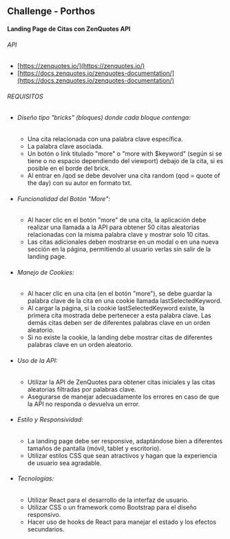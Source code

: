 ## **Challenge - Porthos**

#### **Landing Page de Citas con ZenQuotes API**

###### API

- [https://zenquotes.io/](https://zenquotes.io/)
- [https://docs.zenquotes.io/zenquotes-documentation/](https://docs.zenquotes.io/zenquotes-documentation/)

###### REQUISITOS

- ###### Diseño tipo "bricks" (bloques) donde cada bloque contenga:

  - Una cita relacionada con una palabra clave específica.
  - La palabra clave asociada.
  - Un botón o link titulado "more" o "more with $keyword" (según si se tiene o no espacio dependiendo del viewport) debajo de la cita, si es posible en el borde del brick.
  - Al entrar en /qod se debe devolver una cita random (qod = quote of the day) con su autor en formato txt.

- ###### Funcionalidad del Botón "More":

  - Al hacer clic en el botón "more" de una cita, la aplicación debe realizar una llamada a la API para obtener 50 citas aleatorias relacionadas con la misma palabra clave y mostrar solo 10 citas.
  - Las citas adicionales deben mostrarse en un modal o en una nueva sección en la página, permitiendo al usuario verlas sin salir de la landing page.

- ###### Manejo de Cookies:

  - Al hacer clic en una cita (en el botón "more"), se debe guardar la palabra clave de la cita en una cookie llamada lastSelectedKeyword.
  - Al cargar la página, si la cookie lastSelectedKeyword existe, la primera cita mostrada debe pertenecer a esta palabra clave. Las demás citas deben ser de diferentes palabras clave en un orden aleatorio.
  - Si no existe la cookie, la landing debe mostrar citas de diferentes palabras clave en un orden aleatorio.

- ###### Uso de la API:

  - Utilizar la API de ZenQuotes para obtener citas iniciales y las citas aleatorias filtradas por palabras clave.
  - Asegurarse de manejar adecuadamente los errores en caso de que la API no responda o devuelva un error.

- ###### Estilo y Responsividad:

  - La landing page debe ser responsive, adaptándose bien a diferentes tamaños de pantalla (móvil, tablet y escritorio).
  - Utilizar estilos CSS que sean atractivos y hagan que la experiencia de usuario sea agradable.

- ###### Tecnologías:
  - Utilizar React para el desarrollo de la interfaz de usuario.
  - Utilizar CSS o un framework como Bootstrap para el diseño responsivo.
  - Hacer uso de hooks de React para manejar el estado y los efectos secundarios.
